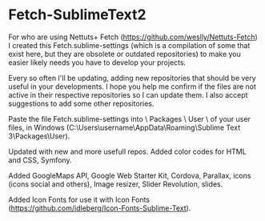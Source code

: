 Fetch-SublimeText2
==================

For who are using Nettuts+ Fetch (https://github.com/weslly/Nettuts-Fetch) I created this Fetch.sublime-settings (which is a compilation of some that exist here, but they are obsolete or outdated repositories) to make you easier likely needs you have to develop your projects.

Every so often I'll be updating, adding new repositories that should be very useful in your developments. I hope you help me confirm if the files are not active in their respective repositories so I can update them. I also accept suggestions to add some other repositories.

Paste the file Fetch.sublime-settings into \ Packages \ User \ of your user files, in Windows (C:\Users\username\AppData\Roaming\Sublime Text 3\Packages\User).

Updated with new and more usefull repos. Added color codes for HTML and CSS, Symfony.

Added GoogleMaps API, Google Web Starter Kit, Cordova, Parallax, icons (icons social and others), Image resizer, Slider Revolution, slides.

Added Icon Fonts for use it with Icon Fonts (https://github.com/idleberg/Icon-Fonts-Sublime-Text).
